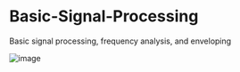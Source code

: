# Basic-Signal-Processing
Basic signal processing, frequency analysis, and enveloping  

![image](https://github.com/hbumjj/Basic-Signal-Processing/assets/95017140/70c0f8a9-0edd-4cc1-aa32-f03916b65528)

